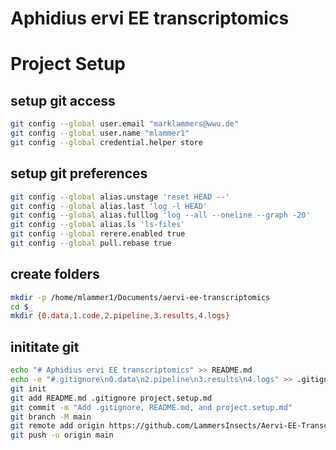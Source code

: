 Aphidius ervi EE transcriptomics
================================

# Project Setup

## setup git access

```bash
git config --global user.email "marklammers@wwu.de"
git config --global user.name "mlammer1"
git config --global credential.helper store
```

## setup git preferences

```bash
git config --global alias.unstage 'reset HEAD --'
git config --global alias.last 'log -l HEAD'
git config --global alias.fulllog 'log --all --oneline --graph -20'
git config --global alias.ls 'ls-files'
git config --global rerere.enabled true
git config --global pull.rebase true
```

## create folders

```bash
mkdir -p /home/mlammer1/Documents/aervi-ee-transcriptomics
cd $_
mkdir {0.data,1.code,2.pipeline,3.results,4.logs}
```

## inititate git

```bash
echo "# Aphidius ervi EE transcriptomics" >> README.md
echo -e "#.gitignore\n0.data\n2.pipeline\n3.results\n4.logs" >> .gitignore
git init
git add README.md .gitignore project.setup.md
git commit -m "Add .gitignore, README.md, and project.setup.md"
git branch -M main
git remote add origin https://github.com/LammersInsects/Aervi-EE-Transcriptomics.git
git push -u origin main
```

